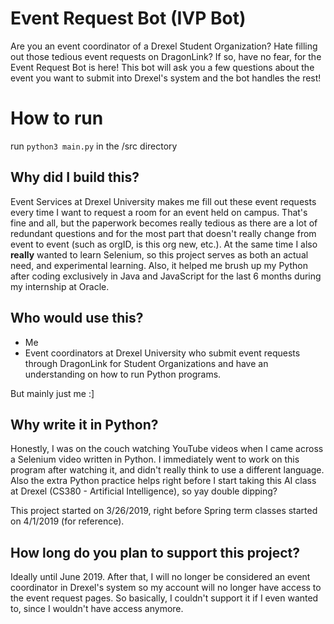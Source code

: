 # Event Request Bot (IVP Bot)
Are you an event coordinator of a Drexel Student Organization? Hate filling out those tedious event requests on DragonLink? If so, have no fear, for the Event Request Bot is here! This bot will ask you a few questions about the event you want to submit into Drexel's system and the bot handles the rest!

# How to run
run `python3 main.py` in the /src directory

## Why did I build this?
Event Services at Drexel University makes me fill out these event requests every time I want to request a room for an event held on campus. That's fine and all, but the paperwork becomes really tedious as there are a lot of redundant questions and for the most part that doesn't really change from event to event (such as orgID, is this org new, etc.).
At the same time I also **really** wanted to learn Selenium, so this project serves as both an actual need, and experimental learning. Also, it helped me brush up my Python after coding exclusively in Java and JavaScript for the last 6 months during my internship at Oracle.

## Who would use this?
- Me
- Event coordinators at Drexel University who submit event requests through DragonLink for Student Organizations and have an understanding on how to run Python programs.

But mainly just me :]

## Why write it in Python?
Honestly, I was on the couch watching YouTube videos when I came across a Selenium video written in Python. I immediately went to work on this program after watching it, and didn't really think to use a different language. Also the extra Python practice helps right before I start taking this AI class at Drexel (CS380 - Artificial Intelligence), so yay double dipping?

This project started on 3/26/2019, right before Spring term classes started on 4/1/2019 (for reference).

## How long do you plan to support this project?
Ideally until June 2019. After that, I will no longer be considered an event coordinator in Drexel's system so my account will no longer have access to the event request pages. So basically, I couldn't support it if I even wanted to, since I wouldn't have access anymore.
